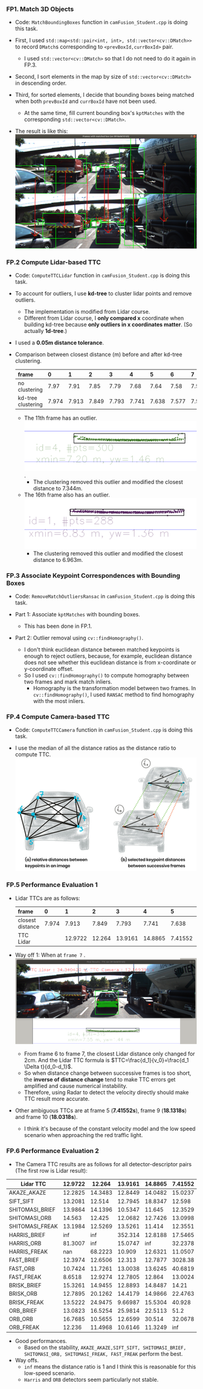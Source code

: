 ### FP1. Match 3D Objects

- Code: `MatchBoundingBoxes` function in `camFusion_Student.cpp`  is doing this task.

- First, I used `std::map<std::pair<int, int>, std::vector<cv::DMatch>>` to record `DMatch`s corresponding to `<prevBoxId,currBoxId>` pair.
  - I used `std::vector<cv::DMatch>` so that I do not need to do it again in FP.3.
- Second, I sort elements in the map by size of `std::vector<cv::DMatch>` in descending order.
- Third, for sorted elements, I decide that bounding boxes being matched when both `prevBoxId` and `currBoxId` have not been used.
  - At the same time, fill current bounding box's `kptMatches` with the corresponding `std::vector<cv::DMatch>`.
- The result is like this: ![](img/match-boundingbox-2020-09-12-19-20-05.png)

### FP.2 Compute Lidar-based TTC

- Code: `ComputeTTCLidar` function in `camFusion_Student.cpp` is doing this task.

- To account for outliers, I use **kd-tree** to cluster lidar points and remove outliers.
  - The implementation is modified from Lidar course.
  - Different from Lidar course, I **only compared x** coordinate when building kd-tree because **only outliers in x coordinates matter**. (So actually **1d-tree**.)
- I used a **0.05m distance tolerance**.
  
- Comparison between closest distance (m) before and after kd-tree clustering.

  | frame              | 0     | 1     | 2     | 3     | 4     | 5     | 6     | 7     | 8     | 9     | 10    | 11    | 12    | 13    | 14    | 15    | 16    | 17    | 18    |
  | ------------------ | ----- | ----- | ----- | ----- | ----- | ----- | ----- | ----- | ----- | ----- | ----- | ----- | ----- | ----- | ----- | ----- | ----- | ----- | ----- |
  | no clustering      | 7.97  | 7.91  | 7.85  | 7.79  | 7.68  | 7.64  | 7.58  | 7.55  | 7.47  | 7.43  | 7.39  | 7.20  | 7.27  | 7.19  | 7.13  | 7.04  | 6.83  | 6.90  | 6.81  |
  | kd-tree clustering | 7.974 | 7.913 | 7.849 | 7.793 | 7.741 | 7.638 | 7.577 | 7.555 | 7.475 | 7.434 | 7.393 | 7.344 | 7.272 | 7.194 | 7.129 | 7.042 | 6.963 | 6.896 | 6.814 |

  - The 11th frame has an outlier. ![](img/outlier-11-2020-09-05-17-56-50.png).
    - The clustering removed this outlier and modified the closest distance to 7.344m.
  - The 16th frame also has an outlier. ![](img/outlier-16-2020-09-05-18-03-19.png)
    - The clustering removed this outlier and modified the closest distance to 6.963m.

### FP.3 Associate Keypoint Correspondences with Bounding Boxes

- Code: `RemoveMatchOutliersRansac` in `camFusion_Student.cpp` is doing this task.

- Part 1: Associate `kptMatches` with bounding boxes.
  - This has been done in FP.1.
- Part 2: Outlier removal using `cv::findHomography()`.
  - I don't think euclidean distance between matched keypoints is enough to reject outliers, because, for example, euclidean distance does not see whether this euclidean distance is from x-coordinate or y-coordinate offset.
  - So I used `cv::findHomography()` to compute homography between two frames and mark match inliers.
    - Homography is the transformation model between two frames. In `cv::findHomography()`, I used `RANSAC` method to find homography with the most inliers.

### FP.4 Compute Camera-based TTC

- Code: `ComputeTTCCamera` function in `camFusion_Student.cpp` is doing this task.

- I use the median of all the distance ratios as the distance ratio to compute TTC.![](img/new-group-1.jpg)

### FP.5 Performance Evaluation 1

- Lidar TTCs are as follows:  

  | frame            | 0     | 1     | 2     | 3     | 4     | 5     | 6     | 7     | 8     | 9     | 10    | 11    | 12    | 13    | 14    | 15    | 16    | 17    | 18    |
  | ---------------- | ----- | ----- | ----- | ----- | ----- | ----- | ----- | ----- | ----- | ----- | ----- | ----- | ----- | ----- | ----- | ----- | ----- | ----- | ----- |
  | closest distance | 7.974 | 7.913 | 7.849 | 7.793 | 7.741 | 7.638 | 7.577 | 7.555 | 7.475 | 7.434 | 7.393 | 7.344 | 7.272 | 7.194 | 7.129 | 7.042 | 6.963 | 6.896 | 6.814 |
  | TTC Lidar     |   |  12.9722 | 12.264 | 13.9161 | 14.8865 | 7.41552 | 12.4213 | 34.3404 | 9.34376 | 18.1318 | 18.0318 | 14.9877 | 10.1 | 9.22307 | 10.9678 | 8.09422 | 8.81392 | 10.2926 | 8.30978 |

- Way off 1: When at `frame 7` .![](img/wayoff1-2020-09-12-20-00-35.png)
  
  - From frame 6 to frame 7, the closest Lidar distance only changed for 2cm. And the Lidar TTC formula is $TTC=\frac{d_1}{v_0}=\frac{d_1 \Delta t}{d_0-d_1}$. 
  - So when distance change between successive frames is too short, the **inverse of distance change** tend to make TTC errors get amplified and cause numerical instability.
  - Therefore, using Radar to detect the velocity directly should make TTC result more accurate.
  
- Other ambiguous TTCs are at frame 5 (**7.41552s**), frame 9 (**18.1318s**) and frame 10 (**18.0318s**).

  - I think it's because of the constant velocity model and the low speed scenario when approaching the red traffic light.

### FP.6 Performance Evaluation 2

- The Camera TTC results are as follows for all detector-descriptor pairs (The first row is Lidar result):

| Lidar TTC       | 12.9722 | 12.264  | 13.9161 | 14.8865 | 7.41552 | 12.4213 | 34.3404 | 9.34376 | 18.1318 | 18.0318 | 14.9877 | 10.1    | 9.22307 | 10.9678 | 8.09422 | 8.81392 | 10.2926 | 8.30978 |
| --------------- | ------- | ------- | ------- | ------- | ------- | ------- | ------- | ------- | ------- | ------- | ------- | ------- | ------- | ------- | ------- | ------- | ------- | ------- |
| AKAZE_AKAZE     | 12.2825 | 14.3483 | 12.8449 | 14.0482 | 15.0237 | 13.8196 | 15.007  | 13.5604 | 13.8568 | 11.5464 | 12.5315 | 11.6415 | 10.583  | 10.6021 | 10.5238 | 9.99524 | 9.37903 | 9.32544 |
| SIFT_SIFT       | 13.2081 | 12.514  | 12.7945 | 18.8347 | 12.598  | 11.9126 | 13.5143 | 15.1509 | 13.1722 | 10.6891 | 12.418  | 11.3141 | 9.2996  | 10.3737 | 9.63565 | 9.29228 | 8.71281 | 8.96257 |
| SHITOMASI_BRIEF | 13.9864 | 14.1396 | 10.5347 | 11.645  | 12.3529 | 14.8982 | 11.6716 | 12.63   | 11.4642 | 13.8554 | 10.6425 | 11.7042 | 11.7186 | 12.9215 | 10.6118 | 11.801  | 10.5299 | 9.75068 |
| SHITOMASI_ORB   | 14.563  | 12.425  | 12.0682 | 12.7426 | 13.0998 | 13.7588 | 12.1694 | 13.712  | 11.4927 | 13.5008 | 10.9914 | 12.1312 | 12.6531 | 12.1726 | 9.69199 | 14.3444 | 11.2664 | 10.4069 |
| SHITOMASI_FREAK | 13.1984 | 12.5269 | 13.5261 | 11.414  | 12.3551 | 13.9057 | 12.0602 | 11.6528 | 11.8063 | 12.7784 | 11.1631 | 13.6556 | 12.6148 | 11.946  | 10.2326 | 8.10611 | 11.7609 | 7.28532 |
| HARRIS_BRIEF    | inf     | inf     | 352.314 | 12.8188 | 17.5465 | 13.6852 | 11.0078 | 53.022  | 10.5236 | 10.3781 | nan     | 11.8134 | 11.1543 | 11.6949 | 11.2525 | 5.96417 | nan     | nan     |
| HARRIS_ORB      | 81.3007 | inf     | 15.0747 | inf     | 32.2378 | 11.257  | 12.9486 | 11.1181 | 10.3717 | nan     | 18.4191 | 11.4199 | 11.895  | 6.9615  | 11.6423 | 6.96699 | 22.8156 | 11.9453 |
| HARRIS_FREAK    | nan     | 68.2223 | 10.909  | 12.6321 | 11.0507 | 11.6284 | 12.8545 | 11.7392 | 10.3216 | inf     | 10.6082 | 22.4073 | 11.7256 | 10.4125 | 11.9707 | 11.0997 | 11.142  | 25.6768 |
| FAST_BRIEF      | 12.3974 | 12.6506 | 12.313  | 12.7877 | 3028.38 | 13.7624 | 12.3704 | 11.1565 | 13.068  | 13.4789 | 13.9027 | 11.1817 | 11.6818 | 12.1039 | 11.7022 | 12.1345 | 7.74357 | 11.8134 |
| FAST_ORB        | 10.7424 | 11.7261 | 13.0038 | 13.6245 | 40.6819 | 14.8887 | 12.7281 | 11.5468 | 11.8213 | 15.4597 | 13.3479 | 13.3011 | 12.0132 | 11.6057 | 11.7661 | 12.1867 | 10.9755 | 11.6118 |
| FAST_FREAK      | 8.6518  | 12.9274 | 12.7805 | 12.864  | 13.0024 | 11.8497 | 12.2181 | 12.1447 | 12.4823 | 13.3447 | 13.0068 | 12.4751 | 12.6707 | 12.0062 | 9.46261 | 11.6857 | 11.0621 | 13.7185 |
| BRISK_BRIEF     | 15.3261 | 14.9455 | 12.8893 | 14.8487 | 14.21   | 15.8866 | 14.3447 | 18.3386 | 16.5198 | 12.6494 | 11.9277 | 13.8652 | 15.1712 | 10.5186 | 12.1832 | 11.1116 | 8.76498 | 12.4556 |
| BRISK_ORB       | 12.7895 | 20.1262 | 14.4179 | 14.9866 | 22.4763 | 24.8603 | 14.6332 | 14.5217 | 15.1318 | 11.4545 | 12.8096 | 14.7728 | 11.4522 | 12.8094 | 12.9    | 13.3487 | 8.68773 | 15.6425 |
| BRISK_FREAK     | 13.5222 | 24.9475 | 9.66987 | 15.5304 | 40.928  | 14.6311 | 19.5484 | 16.5176 | 16.9614 | 12.8711 | 12.6684 | 15.3745 | 13.0943 | 12.1995 | 12.6489 | 10.3722 | 9.55477 | 10.9292 |
| ORB_BRIEF       | 13.0823 | 16.5254 | 25.9814 | 22.5113 | 51.2    | 10.0115 | 10.2298 | 24.3374 | 223.458 | 10.1393 | 20.2018 | 14.2339 | 15.9497 | 13.4614 | 164.87  | 8.29373 | 17.2634 | 17.8938 |
| ORB_ORB         | 16.7685 | 10.5655 | 12.6599 | 30.514  | 32.0678 | 13.1863 | 19.9995 | 10.878  | inf     | inf     | 9.34133 | inf     | 10.0141 | 9.58972 | 36.0382 | 22.1557 | 11.3819 | 21.8113 |
| ORB_FREAK       | 12.236  | 11.4968 | 10.6146 | 11.3249 | inf     | 10.6765 | inf     | 7.16571 | 18.39   | inf     | 9.08104 | 14.9136 | 6.86842 | inf     | 8.72359 | 4.05022 | 12.9139 | 7.62864 |

- Good performances.
  - Based on the stability, `AKAZE_AKAZE,SIFT_SIFT, SHITOMASI_BRIEF, SHITOMASI_ORB, SHITOMASI_FREAK, FAST_FREAK` perform the best.
- Way offs.
  - `inf` means the distance ratio is 1 and I think this is reasonable for this low-speed scenario.
  - `Harris` and `ORB` detectors seem particularly not stable.